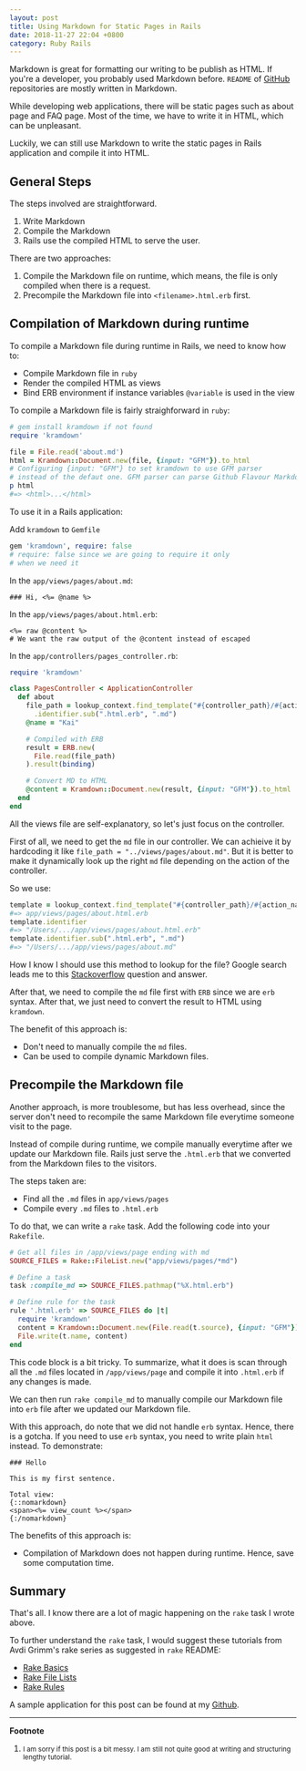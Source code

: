 ```yaml
---
layout: post
title: Using Markdown for Static Pages in Rails
date: 2018-11-27 22:04 +0800
category: Ruby Rails
---
```


Markdown is great for formatting our writing to be publish as HTML. If you're a
developer, you probably used Markdown before. `README` of [GitHub][1] repositories
are mostly written in Markdown.

While developing web applications, there will be static pages such as
about page and FAQ page. Most of the time, we have to write it in HTML, which can
be unpleasant.

Luckily, we can still  use Markdown to write the static pages in Rails application
and compile it into HTML.

## General Steps

The steps involved are straightforward.

1. Write Markdown
2. Compile the Markdown
3. Rails use the compiled HTML to serve the user.

There are two approaches:

1. Compile the Markdown file on runtime, which means, the file is only compiled when
   there is a request.
2. Precompile the Markdown file into `<filename>.html.erb` first.

## Compilation of Markdown during runtime

To compile a Markdown file during runtime in Rails, we need to know how to:

- Compile Markdown file in `ruby`
- Render the compiled HTML as views
- Bind ERB environment if instance variables `@variable` is used in the view

To compile a Markdown file is fairly straighforward in `ruby`:

```ruby
# gem install kramdown if not found
require 'kramdown'

file = File.read('about.md')
html = Kramdown::Document.new(file, {input: "GFM"}).to_html
# Configuring {input: "GFM"} to set kramdown to use GFM parser
# instead of the defaut one. GFM parser can parse Github Flavour Markdown.
p html
#=> <html>...</html>
```

To use it in a Rails application:

Add `kramdown` to `Gemfile`
```ruby
gem 'kramdown', require: false
# require: false since we are going to require it only
# when we need it
```

In the `app/views/pages/about.md`:
```
### Hi, <%= @name %>
```

In the `app/views/pages/about.html.erb`:
```erb
<%= raw @content %>
# We want the raw output of the @content instead of escaped
```

In the `app/controllers/pages_controller.rb`:
```ruby
require 'kramdown'

class PagesController < ApplicationController
  def about
    file_path = lookup_context.find_template("#{controller_path}/#{action_name}")
      .identifier.sub(".html.erb", ".md")
    @name = "Kai"

    # Compiled with ERB
    result = ERB.new(
      File.read(file_path)
    ).result(binding)

    # Convert MD to HTML
    @content = Kramdown::Document.new(result, {input: "GFM"}).to_html
  end
end
```

All the views file are self-explanatory, so let's just focus on the controller.

First of all, we need to get the `md` file in our controller. We can achieive
it by hardcoding it like `file_path = "../views/pages/about.md"`. But it is
better to make it dynamically look up the right `md` file depending on the
action of the controller.

So we use:
```ruby
template = lookup_context.find_template("#{controller_path}/#{action_name}")
#=> app/views/pages/about.html.erb
template.identifier
#=> "/Users/.../app/views/pages/about.html.erb"
template.identifier.sub(".html.erb", ".md")
#=> "/Users/.../app/views/pages/about.md"
```

How I know I should use this method to lookup for the file? Google search leads me to this [Stackoverflow][2] question and answer.

After that, we need to compile the `md` file first with `ERB` since we are `erb` syntax. After that, we just need to convert the result to HTML using `kramdown`.

The benefit of this approach is:

- Don't need to manually compile the `md` files.
- Can be used to compile dynamic Markdown files.

## Precompile the Markdown file

Another approach, is more troublesome, but has less overhead, since the server don't need to recompile the same Markdown file everytime someone visit to the page.

Instead of compile during runtime, we compile manually everytime after we
update our Markdown file. Rails just serve the `.html.erb` that we
converted from the Markdown files to the visitors.

The steps taken are:

- Find all the `.md` files in `app/views/pages`
- Compile every `.md` files to `.html.erb`

To do that, we can write a `rake` task. Add the following code into your
`Rakefile`.
```ruby
# Get all files in /app/views/page ending with md
SOURCE_FILES = Rake::FileList.new("app/views/pages/*md")

# Define a task
task :compile_md => SOURCE_FILES.pathmap("%X.html.erb")

# Define rule for the task
rule '.html.erb' => SOURCE_FILES do |t|
  require 'kramdown'
  content = Kramdown::Document.new(File.read(t.source), {input: "GFM"}).to_html
  File.write(t.name, content)
end
```

This code block is a bit tricky. To summarize, what it does is scan through all
the `.md` files located in `/app/views/page` and compile it into `.html.erb` if
any changes is made.

We can then run `rake compile_md` to manually compile our Markdown file into
`erb` file after we updated our Markdown file.

With this approach, do note that we did not handle `erb` syntax. Hence, there
is a gotcha. If you need to use `erb` syntax, you need to write plain `html`
instead. To demonstrate:

```
### Hello

This is my first sentence.

Total view:
{::nomarkdown}
<span><%= view_count %></span>
{:/nomarkdown}
```

The benefits of this approach is:

- Compilation of Markdown does not happen during runtime. Hence, save some
  computation time.

## Summary

That's all. I know there are a lot of magic happening on the `rake` task I wrote above.

To further understand the `rake` task, I would suggest these tutorials from Avdi
Grimm's rake series as suggested in `rake` README:

- [Rake Basics](http://www.virtuouscode.com/2014/04/21/rake-part-1-basics/)
- [Rake File Lists](http://www.virtuouscode.com/2014/04/22/rake-part-2-file-lists/)
- [Rake Rules](http://www.virtuouscode.com/2014/04/23/rake-part-3-rules/)

A sample application for this post can be found at my [Github][3].

[1]: https://github.com
[2]: https://stackoverflow.com/questions/34126212/get-path-of-corresponding-controller-action-view-file
[3]: https://github.com/kw7oe/sample-md-static-pages

---

**Footnote**

1. <small>I am sorry if this post is a bit messy. I am still not quite good at writing and structuring lengthy tutorial.</small>

